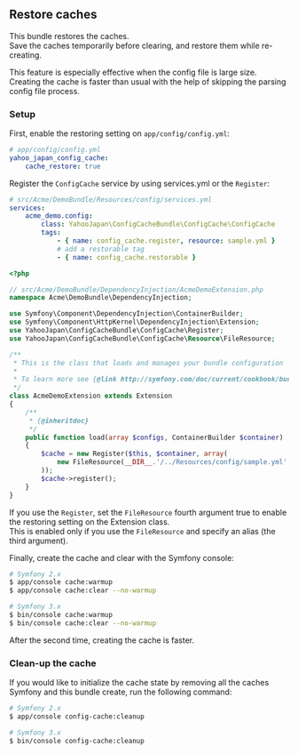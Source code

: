 Restore caches
--------------

This bundle restores the caches.  
Save the caches temporarily before clearing, and restore them while re-creating.

This feature is especially effective when the config file is large size.  
Creating the cache is faster than usual with the help of skipping the parsing config file process.

### Setup

First, enable the restoring setting on `app/config/config.yml`:

```yml
# app/config/config.yml
yahoo_japan_config_cache:
    cache_restore: true
```

Register the `ConfigCache` service by using services.yml or the `Register`:

```yml
# src/Acme/DemoBundle/Resources/config/services.yml
services:
    acme_demo.config:
        class: YahooJapan\ConfigCacheBundle\ConfigCache\ConfigCache
        tags:
            - { name: config_cache.register, resource: sample.yml }
            # add a restorable tag
            - { name: config_cache.restorable }
```

```php
<?php

// src/Acme/DemoBundle/DependencyInjection/AcmeDemoExtension.php
namespace Acme\DemoBundle\DependencyInjection;

use Symfony\Component\DependencyInjection\ContainerBuilder;
use Symfony\Component\HttpKernel\DependencyInjection\Extension;
use YahooJapan\ConfigCacheBundle\ConfigCache\Register;
use YahooJapan\ConfigCacheBundle\ConfigCache\Resource\FileResource;

/**
 * This is the class that loads and manages your bundle configuration
 *
 * To learn more see {@link http://symfony.com/doc/current/cookbook/bundles/extension.html}
 */
class AcmeDemoExtension extends Extension
{
    /**
     * {@inheritdoc}
     */
    public function load(array $configs, ContainerBuilder $container)
    {
        $cache = new Register($this, $container, array(
            new FileResource(__DIR__.'/../Resources/config/sample.yml', null, 'sample', true),
        ));
        $cache->register();
    }
}
```

If you use the `Register`, set the `FileResource` fourth argument true to enable the restoring setting on the Extension class.  
This is enabled only if you use the `FileResource` and specify an alias (the third argument).

Finally, create the cache and clear with the Symfony console:

```sh
# Symfony 2.x
$ app/console cache:warmup
$ app/console cache:clear --no-warmup

# Symfony 3.x
$ bin/console cache:warmup
$ bin/console cache:clear --no-warmup
```

After the second time, creating the cache is faster.

### Clean-up the cache

If you would like to initialize the cache state by removing all the caches Symfony and this bundle create, run the following command:

```sh
# Symfony 2.x
$ app/console config-cache:cleanup

# Symfony 3.x
$ bin/console config-cache:cleanup
```
